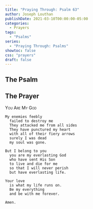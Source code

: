 ```yaml
---
title: "Praying Through: Psalm 63"
author: Joseph Louthan
publishDate: 2021-03-10T00:00:00-05:00
categories:
  - Prayers
tags:
  - "Psalms"
series:
  - "Praying Through: Psalms"
showtoc: false
css: "prayers"
draft: false
---
```

## The Psalm

## The Prayer

<div style="font-variant: small-caps;">
You Are My God
</div>

```text
My enemies feebly
  failed to destroy me
  They attacked me from all sides
  They have punctured my heart 
  with all of their fiery arrows
  surely I was dead
  my soul was gone.

But I belong to you
  you are my everlasting God
  who have sent His Son
  to live and die for me
  so that I will never perish
  but have everlasting life.

Your love
  is what my life runs on.
  Be my everything
  and be with me forever.

Amen.
```
